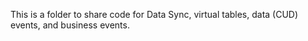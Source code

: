 This is a folder to share code for Data Sync, virtual tables, data (CUD) events, and business events.
